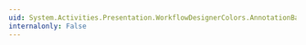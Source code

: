 ```yaml
---
uid: System.Activities.Presentation.WorkflowDesignerColors.AnnotationBackgroundGradientBeginColor
internalonly: False
---
```

